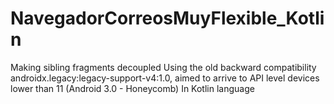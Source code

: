 # NavegadorCorreosMuyFlexible_Kotlin
Making sibling fragments decoupled Using the old backward compatibility androidx.legacy:legacy-support-v4:1.0, aimed to arrive to API level devices lower than 11 (Android 3.0 - Honeycomb)
In Kotlin language
